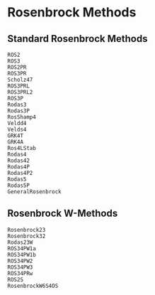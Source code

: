 # Rosenbrock Methods

## Standard Rosenbrock Methods

```@docs
ROS2
ROS3
ROS2PR
ROS3PR
Scholz47
ROS3PRL
ROS3PRL2
ROS3P
Rodas3
Rodas3P
RosShamp4
Veldd4
Velds4
GRK4T
GRK4A
Ros4LStab
Rodas4
Rodas42
Rodas4P
Rodas4P2
Rodas5
Rodas5P
GeneralRosenbrock
```

## Rosenbrock W-Methods

```@docs
Rosenbrock23
Rosenbrock32
Rodas23W
ROS34PW1a
ROS34PW1b
ROS34PW2
ROS34PW3
ROS34PRw
ROS2S
RosenbrockW6S4OS
```
